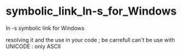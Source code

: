 # symbolic_link_ln-s_for_Windows
ln -s symbolic link for Windows

resolving it and the use in your code ; 
be carrefull can't be use with UNICODE : only ASCII
